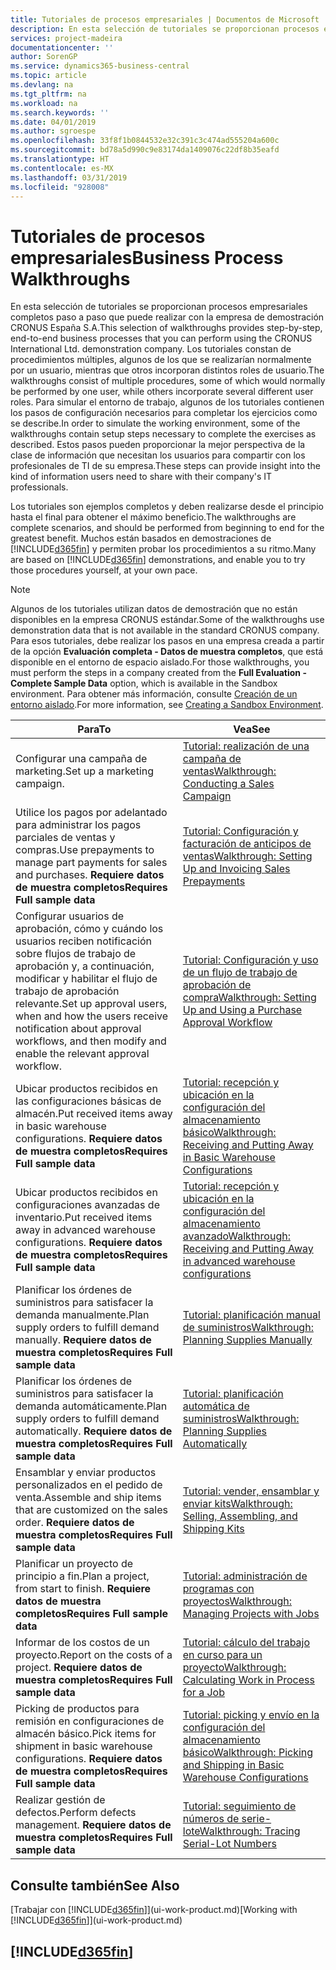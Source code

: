 ```yaml
---
title: Tutoriales de procesos empresariales | Documentos de Microsoft
description: En esta selección de tutoriales se proporcionan procesos empresariales completos paso a paso que puede realizar con la empresa de demostración CRONUS España S.A. Los tutoriales constan de procedimientos múltiples, algunos de los que se realizarían normalmente por un usuario, mientras que otros incorporan distintos roles de usuario. Para simular el entorno de trabajo, algunos de los tutoriales contienen los pasos de configuración necesarios para completar los ejercicios como se describe. Estos pasos pueden proporcionar la mejor perspectiva de la clase de información que necesitan los usuarios para compartir con los profesionales de TI de su empresa.
services: project-madeira
documentationcenter: ''
author: SorenGP
ms.service: dynamics365-business-central
ms.topic: article
ms.devlang: na
ms.tgt_pltfrm: na
ms.workload: na
ms.search.keywords: ''
ms.date: 04/01/2019
ms.author: sgroespe
ms.openlocfilehash: 33f8f1b0844532e32c391c3c474ad555204a600c
ms.sourcegitcommit: bd78a5d990c9e83174da1409076c22df8b35eafd
ms.translationtype: HT
ms.contentlocale: es-MX
ms.lasthandoff: 03/31/2019
ms.locfileid: "928008"
---
```

# <a name="business-process-walkthroughs"></a><span data-ttu-id="53d80-106">Tutoriales de procesos empresariales</span><span class="sxs-lookup"><span data-stu-id="53d80-106">Business Process Walkthroughs</span></span>
<span data-ttu-id="53d80-107">En esta selección de tutoriales se proporcionan procesos empresariales completos paso a paso que puede realizar con la empresa de demostración CRONUS España S.A.</span><span class="sxs-lookup"><span data-stu-id="53d80-107">This selection of walkthroughs provides step-by-step, end-to-end business processes that you can perform using the CRONUS International Ltd. demonstration company.</span></span> <span data-ttu-id="53d80-108">Los tutoriales constan de procedimientos múltiples, algunos de los que se realizarían normalmente por un usuario, mientras que otros incorporan distintos roles de usuario.</span><span class="sxs-lookup"><span data-stu-id="53d80-108">The walkthroughs consist of multiple procedures, some of which would normally be performed by one user, while others incorporate several different user roles.</span></span> <span data-ttu-id="53d80-109">Para simular el entorno de trabajo, algunos de los tutoriales contienen los pasos de configuración necesarios para completar los ejercicios como se describe.</span><span class="sxs-lookup"><span data-stu-id="53d80-109">In order to simulate the working environment, some of the walkthroughs contain setup steps necessary to complete the exercises as described.</span></span> <span data-ttu-id="53d80-110">Estos pasos pueden proporcionar la mejor perspectiva de la clase de información que necesitan los usuarios para compartir con los profesionales de TI de su empresa.</span><span class="sxs-lookup"><span data-stu-id="53d80-110">These steps can provide insight into the kind of information users need to share with their company's IT professionals.</span></span>  

 <span data-ttu-id="53d80-111">Los tutoriales son ejemplos completos y deben realizarse desde el principio hasta el final para obtener el máximo beneficio.</span><span class="sxs-lookup"><span data-stu-id="53d80-111">The walkthroughs are complete scenarios, and should be performed from beginning to end for the greatest benefit.</span></span> <span data-ttu-id="53d80-112">Muchos están basados en demostraciones de [!INCLUDE[d365fin](includes/d365fin_md.md)] y permiten probar los procedimientos a su ritmo.</span><span class="sxs-lookup"><span data-stu-id="53d80-112">Many are based on [!INCLUDE[d365fin](includes/d365fin_md.md)] demonstrations, and enable you to try those procedures yourself, at your own pace.</span></span>  

> [!NOTE]
> <span data-ttu-id="53d80-113">Algunos de los tutoriales utilizan datos de demostración que no están disponibles en la empresa CRONUS estándar.</span><span class="sxs-lookup"><span data-stu-id="53d80-113">Some of the walkthroughs use demonstration data that is not available in the standard CRONUS company.</span></span> <span data-ttu-id="53d80-114">Para esos tutoriales, debe realizar los pasos en una empresa creada a partir de la opción **Evaluación completa - Datos de muestra completos**, que está disponible en el entorno de espacio aislado.</span><span class="sxs-lookup"><span data-stu-id="53d80-114">For those walkthroughs, you must perform the steps in a company created from the **Full Evaluation - Complete Sample Data** option, which is available in the Sandbox environment.</span></span> <span data-ttu-id="53d80-115">Para obtener más información, consulte [Creación de un entorno aislado](across-how-create-sandbox-environment.md).</span><span class="sxs-lookup"><span data-stu-id="53d80-115">For more information, see [Creating a Sandbox Environment](across-how-create-sandbox-environment.md).</span></span>

|<span data-ttu-id="53d80-116">Para</span><span class="sxs-lookup"><span data-stu-id="53d80-116">To</span></span>|<span data-ttu-id="53d80-117">Vea</span><span class="sxs-lookup"><span data-stu-id="53d80-117">See</span></span>|  
|--------|---------|  
|<span data-ttu-id="53d80-118">Configurar una campaña de marketing.</span><span class="sxs-lookup"><span data-stu-id="53d80-118">Set up a marketing campaign.</span></span>|[<span data-ttu-id="53d80-119">Tutorial: realización de una campaña de ventas</span><span class="sxs-lookup"><span data-stu-id="53d80-119">Walkthrough: Conducting a Sales Campaign</span></span>](walkthrough-conducting-a-sales-campaign.md)|  
|<span data-ttu-id="53d80-120">Utilice los pagos por adelantado para administrar los pagos parciales de ventas y compras.</span><span class="sxs-lookup"><span data-stu-id="53d80-120">Use prepayments to manage part payments for sales and purchases.</span></span> <span data-ttu-id="53d80-121">**Requiere datos de muestra completos**</span><span class="sxs-lookup"><span data-stu-id="53d80-121">**Requires Full sample data**</span></span> |[<span data-ttu-id="53d80-122">Tutorial: Configuración y facturación de anticipos de ventas</span><span class="sxs-lookup"><span data-stu-id="53d80-122">Walkthrough: Setting Up and Invoicing Sales Prepayments</span></span>](walkthrough-setting-up-and-invoicing-sales-prepayments.md)|  
|<span data-ttu-id="53d80-123">Configurar usuarios de aprobación, cómo y cuándo los usuarios reciben notificación sobre flujos de trabajo de aprobación y, a continuación, modificar y habilitar el flujo de trabajo de aprobación relevante.</span><span class="sxs-lookup"><span data-stu-id="53d80-123">Set up approval users, when and how the users receive notification about approval workflows, and then modify and enable the relevant approval workflow.</span></span>|[<span data-ttu-id="53d80-124">Tutorial: Configuración y uso de un flujo de trabajo de aprobación de compra</span><span class="sxs-lookup"><span data-stu-id="53d80-124">Walkthrough: Setting Up and Using a Purchase Approval Workflow</span></span>](walkthrough-setting-up-and-using-a-purchase-approval-workflow.md)|  
|<span data-ttu-id="53d80-125">Ubicar productos recibidos en las configuraciones básicas de almacén.</span><span class="sxs-lookup"><span data-stu-id="53d80-125">Put received items away in basic warehouse configurations.</span></span> <span data-ttu-id="53d80-126">**Requiere datos de muestra completos**</span><span class="sxs-lookup"><span data-stu-id="53d80-126">**Requires Full sample data**</span></span>|[<span data-ttu-id="53d80-127">Tutorial: recepción y ubicación en la configuración del almacenamiento básico</span><span class="sxs-lookup"><span data-stu-id="53d80-127">Walkthrough: Receiving and Putting Away in Basic Warehouse Configurations</span></span>](walkthrough-receiving-and-putting-away-in-basic-warehousing.md)|  
|<span data-ttu-id="53d80-128">Ubicar productos recibidos en configuraciones avanzadas de inventario.</span><span class="sxs-lookup"><span data-stu-id="53d80-128">Put received items away in advanced warehouse configurations.</span></span> <span data-ttu-id="53d80-129">**Requiere datos de muestra completos**</span><span class="sxs-lookup"><span data-stu-id="53d80-129">**Requires Full sample data**</span></span>|[<span data-ttu-id="53d80-130">Tutorial: recepción y ubicación en la configuración del almacenamiento avanzado</span><span class="sxs-lookup"><span data-stu-id="53d80-130">Walkthrough: Receiving and Putting Away in advanced warehouse configurations</span></span>](walkthrough-receiving-and-putting-away-in-advanced-warehousing.md)|  
|<span data-ttu-id="53d80-131">Planificar los órdenes de suministros para satisfacer la demanda manualmente.</span><span class="sxs-lookup"><span data-stu-id="53d80-131">Plan supply orders to fulfill demand manually.</span></span> <span data-ttu-id="53d80-132">**Requiere datos de muestra completos**</span><span class="sxs-lookup"><span data-stu-id="53d80-132">**Requires Full sample data**</span></span>|[<span data-ttu-id="53d80-133">Tutorial: planificación manual de suministros</span><span class="sxs-lookup"><span data-stu-id="53d80-133">Walkthrough: Planning Supplies Manually</span></span>](walkthrough-planning-supplies-manually.md)|  
|<span data-ttu-id="53d80-134">Planificar los órdenes de suministros para satisfacer la demanda automáticamente.</span><span class="sxs-lookup"><span data-stu-id="53d80-134">Plan supply orders to fulfill demand automatically.</span></span> <span data-ttu-id="53d80-135">**Requiere datos de muestra completos**</span><span class="sxs-lookup"><span data-stu-id="53d80-135">**Requires Full sample data**</span></span>|[<span data-ttu-id="53d80-136">Tutorial: planificación automática de suministros</span><span class="sxs-lookup"><span data-stu-id="53d80-136">Walkthrough: Planning Supplies Automatically</span></span>](walkthrough-planning-supplies-automatically.md)|  
|<span data-ttu-id="53d80-137">Ensamblar y enviar productos personalizados en el pedido de venta.</span><span class="sxs-lookup"><span data-stu-id="53d80-137">Assemble and ship items that are customized on the sales order.</span></span> <span data-ttu-id="53d80-138">**Requiere datos de muestra completos**</span><span class="sxs-lookup"><span data-stu-id="53d80-138">**Requires Full sample data**</span></span>|[<span data-ttu-id="53d80-139">Tutorial: vender, ensamblar y enviar kits</span><span class="sxs-lookup"><span data-stu-id="53d80-139">Walkthrough: Selling, Assembling, and Shipping Kits</span></span>](walkthrough-selling-assembling-and-shipping-kits.md)|  
|<span data-ttu-id="53d80-140">Planificar un proyecto de principio a fin.</span><span class="sxs-lookup"><span data-stu-id="53d80-140">Plan a project, from start to finish.</span></span> <span data-ttu-id="53d80-141">**Requiere datos de muestra completos**</span><span class="sxs-lookup"><span data-stu-id="53d80-141">**Requires Full sample data**</span></span>|[<span data-ttu-id="53d80-142">Tutorial: administración de programas con proyectos</span><span class="sxs-lookup"><span data-stu-id="53d80-142">Walkthrough: Managing Projects with Jobs</span></span>](walkthrough-managing-projects-with-jobs.md)|  
|<span data-ttu-id="53d80-143">Informar de los costos de un proyecto.</span><span class="sxs-lookup"><span data-stu-id="53d80-143">Report on the costs of a project.</span></span> <span data-ttu-id="53d80-144">**Requiere datos de muestra completos**</span><span class="sxs-lookup"><span data-stu-id="53d80-144">**Requires Full sample data**</span></span>|[<span data-ttu-id="53d80-145">Tutorial: cálculo del trabajo en curso para un proyecto</span><span class="sxs-lookup"><span data-stu-id="53d80-145">Walkthrough: Calculating Work in Process for a Job</span></span>](walkthrough-calculating-work-in-process-for-a-job.md)|  
|<span data-ttu-id="53d80-146">Picking de productos para remisión en configuraciones de almacén básico.</span><span class="sxs-lookup"><span data-stu-id="53d80-146">Pick items for shipment in basic warehouse configurations.</span></span> <span data-ttu-id="53d80-147">**Requiere datos de muestra completos**</span><span class="sxs-lookup"><span data-stu-id="53d80-147">**Requires Full sample data**</span></span>|[<span data-ttu-id="53d80-148">Tutorial: picking y envío en la configuración del almacenamiento básico</span><span class="sxs-lookup"><span data-stu-id="53d80-148">Walkthrough: Picking and Shipping in Basic Warehouse Configurations</span></span>](walkthrough-picking-and-shipping-in-basic-warehousing.md)|  
|<span data-ttu-id="53d80-149">Realizar gestión de defectos.</span><span class="sxs-lookup"><span data-stu-id="53d80-149">Perform defects management.</span></span> <span data-ttu-id="53d80-150">**Requiere datos de muestra completos**</span><span class="sxs-lookup"><span data-stu-id="53d80-150">**Requires Full sample data**</span></span>|[<span data-ttu-id="53d80-151">Tutorial: seguimiento de números de serie-lote</span><span class="sxs-lookup"><span data-stu-id="53d80-151">Walkthrough: Tracing Serial-Lot Numbers</span></span>](walkthrough-tracing-serial-lot-numbers.md)|  

## <a name="see-also"></a><span data-ttu-id="53d80-152">Consulte también</span><span class="sxs-lookup"><span data-stu-id="53d80-152">See Also</span></span>
<span data-ttu-id="53d80-153">[Trabajar con [!INCLUDE[d365fin](includes/d365fin_md.md)]](ui-work-product.md)</span><span class="sxs-lookup"><span data-stu-id="53d80-153">[Working with [!INCLUDE[d365fin](includes/d365fin_md.md)]](ui-work-product.md)</span></span>  

## [!INCLUDE[d365fin](includes/free_trial_md.md)]  
